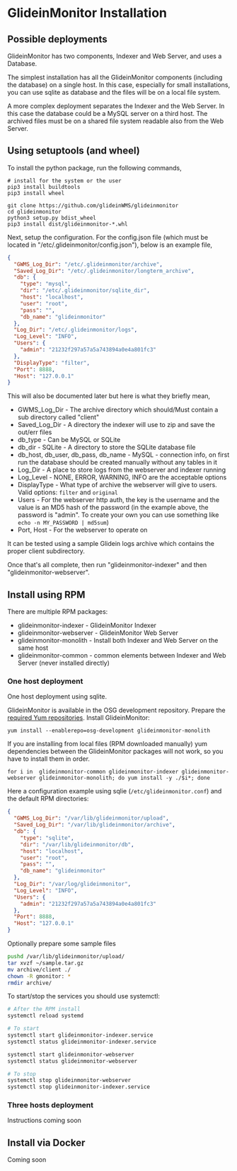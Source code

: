 # GlideinMonitor Installation

## Possible deployments

GlideinMonitor has two components, Indexer and Web Server, and uses a Database.

The simplest installation has all the GlideinMonitor components (including the database) 
on a single host. In this case, especially for small installations, you can use sqlite 
as database and the files will be on a local file system.

A more complex deployment separates the Indexer and the Web Server. In this case the database could be 
a MySQL server on a third host. The archived files must be on a shared file system readable also from the Web Server. 


## Using setuptools (and wheel)

To install the python package, run the following commands,

```shell
# install for the system or the user
pip3 install buildtools
pip3 install wheel

git clone https://github.com/glideinWMS/glideinmonitor
cd glideinmonitor
python3 setup.py bdist_wheel
pip3 install dist/glideinmonitor-*.whl
```

Next, setup the configuration.  For the config.json file (which must be located in "/etc/.glideinmonitor/config.json"), below is an example file,

```json
{
  "GWMS_Log_Dir": "/etc/.glideinmonitor/archive",
  "Saved_Log_Dir": "/etc/.glideinmonitor/longterm_archive",
  "db": {
    "type": "mysql",
    "dir": "/etc/.glideinmonitor/sqlite_dir",
    "host": "localhost",
    "user": "root",
    "pass": "",
    "db_name": "glideinmonitor"
  },
  "Log_Dir": "/etc/.glideinmonitor/logs",
  "Log_Level": "INFO",
  "Users": {
    "admin": "21232f297a57a5a743894a0e4a801fc3"
  },
  "DisplayType": "filter",
  "Port": 8888,
  "Host": "127.0.0.1"
}
```

This will also be documented later but here is what they briefly mean,
* GWMS_Log_Dir - The archive directory which should/Must contain a sub directory called "client"
* Saved_Log_Dir - A directory the indexer will use to zip and save the out/err files
* db_type - Can be MySQL or SQLite
* db_dir - SQLite - A directory to store the SQLite database file
* db_host, db_user, db_pass, db_name - MySQL - connection info, on first run the database should be created manually without any tables in it
* Log_Dir - A place to store logs from the webserver and indexer running
* Log_Level - NONE, ERROR, WARNING, INFO are the acceptable options
* DisplayType - What type of archive the webserver will give to users.  Valid options: `filter` and `original`
* Users - For the webserver http auth, the key is the username and the value is an MD5 hash of the password (in the example above, the password is "admin". To create your own you can use something like `echo -n MY_PASSWORD | md5sum`)
* Port, Host - For the webserver to operate on

It can be tested using a sample Glidein logs archive which contains the proper client subdirectory.

Once that's all complete, then run "glideinmonitor-indexer" and then "glideinmonitor-webserver".


## Install using RPM

There are multiple RPM packages:
* glideinmonitor-indexer - GlideinMonitor Indexer 
* glideinmonitor-webserver - GlideinMonitor Web Server
* glideinmonitor-monolith - Install both Indexer and Web Server on the same host
* glideinmonitor-common - common elements between Indexer and Web Server (never installed directly)


### One host deployment

One host deployment using sqlite.

GlideinMonitor is available in the OSG development repository.
Prepare the [required Yum repositories](https://opensciencegrid.org/docs/common/yum/).
Install GlideinMonitor:
```shell
yum install --enablerepo=osg-development glideinmonitor-monolith
```

If you are installing from local files (RPM downloaded manually) yum dependencies between the GlideinMonitor packages will not work, 
so you have to install them in order.

```shell
for i in  glideinmonitor-common glideinmonitor-indexer glideinmonitor-webserver glideinmonitor-monolith; do yum install -y ./$i*; done
```

Here a configuration example using sqlie (`/etc/glideinmonitor.conf`) and the default RPM directories:
```json
{
  "GWMS_Log_Dir": "/var/lib/glideinmonitor/upload",
  "Saved_Log_Dir": "/var/lib/glideinmonitor/archive",
  "db": {
    "type": "sqlite",
    "dir": "/var/lib/glideinmonitor/db",
    "host": "localhost",
    "user": "root",
    "pass": "",
    "db_name": "glideinmonitor"
  },
  "Log_Dir": "/var/log/glideinmonitor",
  "Log_Level": "INFO",
  "Users": {
    "admin": "21232f297a57a5a743894a0e4a801fc3"
  },
  "Port": 8888,
  "Host": "127.0.0.1"
}
```


Optionally prepare some sample files 
```bash
pushd /var/lib/glideinmonitor/upload/
tar xvzf ~/sample.tar.gz
mv archive/client ./
chown -R gmonitor: *
rmdir archive/
```

To start/stop the services you should use systemctl:
```bash
# After the RPM install
systemctl reload systemd

# To start
systemctl start glideinmonitor-indexer.service
systemctl status glideinmonitor-indexer.service

systemctl start glideinmonitor-webserver
systemctl status glideinmonitor-webserver

# To stop
systemctl stop glideinmonitor-webserver
systemctl stop glideinmonitor-indexer.service
```

### Three hosts deployment

Instructions coming soon

## Install via Docker

Coming soon
